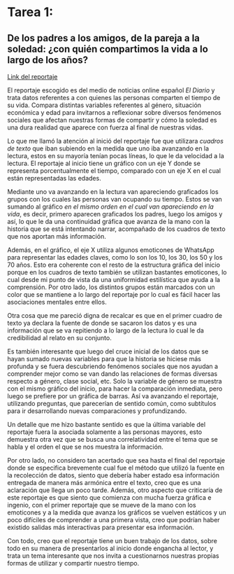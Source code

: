 # Tarea 1: 
## De los padres a los amigos, de la pareja a la soledad: ¿con quién compartimos la vida a lo largo de los años? 

[Link del reportaje](https://www.eldiario.es/sociedad/padres-amigos-pareja-solos-compartimos-vida-edad-uso-tiempo_1_9852833.html)

El reportaje escogido es del medio de noticias online español _El Diario_ y trata datos referentes a con quienes las personas comparten el tiempo de su vida. Compara distintas variables referentes al género, situación económica y edad para invitarnos a reflexionar sobre diversos fenómenos sociales que afectan nuestras formas de compartir y cómo la soledad es una dura realidad que aparece con fuerza al final de nuestras vidas.

Lo que me llamó la atención  al inició del reportaje fue que utilizara *cuadros de texto* que iban subiendo en la medida que uno iba avanzando en la lectura, estos en su mayoría tenían pocas líneas, lo que le da velocidad a la lectura. El reportaje al inicio tiene un gráfico con un eje Y donde se representa porcentualmente el tiempo, comparado con un eje X en el cual están representadas las edades.


Mediante uno va avanzando en la lectura van apareciendo graficados los grupos con los cuales las personas van ocupando su tiempo. Estos se van sumando al gráfico *en el mismo orden en el cual van apareciendo en la vida*, es decir, primero aparecen graficados los padres, luego los amigos y así, lo que le da una continuidad gráfica que avanza de la mano con la historia que se está intentando narrar, acompañado de los cuadros de texto que nos aportan más información.


Además, en el gráfico, el eje X utiliza algunos emoticones de WhatsApp para representar las edades claves, como lo son los 10, los 30, los 50 y los 70 años. Esto era coherente con el resto de la estructura gráfica del inicio porque en los cuadros de texto también se utilizan bastantes emoticones, lo cual desde mi punto de vista da una uniformidad estilística que ayuda a la comprensión. Por otro lado, los distintos grupos están marcados con un color que se mantiene a lo largo del reportaje por lo cual es fácil hacer las asociaciones mentales entre ellos.


Otra cosa que me pareció digna de recalcar es que en el primer cuadro de texto ya declara la fuente de donde se sacaron los datos y es una información que se va repitiendo a lo largo de la lectura lo cual le da credibilidad al relato en su conjunto.


Es también interesante que luego del cruce inicial de los datos que se hayan sumado nuevas variables para que la historia se hiciese más profunda y se fuera descubriendo fenómenos sociales que nos ayudan a comprender mejor como se van dando las relaciones de formas diversas respecto a género, clase social, etc. Solo la variable de género se muestra con el mismo gráfico del inicio, para hacer la comparación inmediata, pero luego se prefiere por un gráfica de barras.
Así va avanzando el reportaje, utilizando preguntas, que parecerían de sentido común, como subtítulos para ir desarrollando nuevas comparaciones y profundizando.


Un detalle que me hizo bastante sentido es que la última variable del reportaje fuera la asociada solamente a las personas mayores, esto demuestra otra vez que se busca una correlatividad entre el tema que se habla y el orden el que se nos muestra la información.


Por otro lado, no considero tan acertado que sea hasta el final del reportaje donde se especifica brevemente cual fue el método que utilizó la fuente en la recolección de datos, siento que debería haber estado esa información entregada de manera más armónica entre el texto, creo que es una aclaración que llega un poco tarde. Además, otro aspecto que criticaría de este reportaje es que siento que comienza con mucha fuerza gráfica e ingenio, con el primer reportaje que se mueve de la mano con los emoticones y a la medida que avanza los gráficos se vuelven estáticos y un poco difíciles de comprender a una primera vista, creo que podrían haber existido salidas más interactivas para presentar esa información.


Con todo, creo que el reportaje tiene un buen trabajo de los datos, sobre todo en su manera de presentarlos al inicio donde engancha al lector, y trata un tema interesante que nos invita a cuestionarnos nuestras propias formas de utilizar y compartir nuestro tiempo.